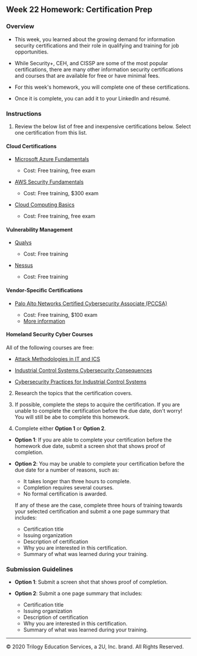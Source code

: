 ## Week 22 Homework: Certification Prep

### Overview

- This week, you learned about the growing demand for information security certifications and their role in qualifying and training for job opportunities.

- While Security+, CEH, and CISSP are some of the most popular certifications, there are many other information security certifications and courses that are available for free or have minimal fees.

- For this week's homework, you will complete one of these certifications.

- Once it is complete, you can add it to your LinkedIn and résumé. 

### Instructions

1. Review the below list of free and inexpensive certifications below. Select one certification from this list.


#### Cloud Certifications

- [Microsoft Azure Fundamentals](https://info.microsoft.com/US-AzureApp-CATALOG-FY20-05May-12-TrainingAzure900fundamentalsforeducation-SRDEM15957_CatalogDisplayPage.html)
    - Cost: Free training, free exam

- [AWS Security Fundamentals](https://www.aws.training/Details/eLearning?id=34259)
   - Cost: Free training, $300 exam

- [Cloud Computing Basics](https://www.coursera.org/learn/cloud-computing-basics)
   - Cost: Free training, free exam
  

#### Vulnerability Management

- [Qualys](https://www.qualys.com/training/course/vulnerability-management/)

    - Cost: Free training

- [Nessus](https://university.tenable.com/learn/course/25/nessus-scanning)

    - Cost: Free training


#### Vendor-Specific Certifications

- [Palo Alto Networks Certified Cybersecurity Associate (PCCSA)](https://www.paloaltonetworks.com/services/education/certification#pccsa)

    - Cost: Free training, $100 exam
    -  [More information](https://www.paloaltonetworks.com/content/dam/pan/en_US/assets/pdf/datasheets/education/pccsa-faq.pdf)


#### Homeland Security Cyber Courses

All of the following courses are free: 

- [Attack Methodologies in IT and ICS](https://ics-training.inl.gov/learn/course/internal/view/elearning/58/210W-09AttackMethodologiesinIT&ICS)

- [Industrial Control Systems Cybersecurity Consequences](https://ics-training.inl.gov/learn/course/external/view/elearning/56/210W-08ICSCybersecurityConsequences)

- [Cybersecurity Practices for Industrial Control Systems](https://ics-training.inl.gov/learn/course/external/view/elearning/45/100WCybersecurityPracticesforIndustrialControlSystems)



2. Research the topics that the certification covers.


3. If possible, complete the steps to acquire the certification. If you are unable to complete the certification before the due date, don't worry! You will still be abe to complete this homework. 


4. Complete either **Option 1** or **Option 2**.


- **Option 1**: If you are able to complete your certification before the homework due date, submit a screen shot that shows proof of completion.
     
- **Option 2**: You may be unable to complete your certification before the due date for a number of reasons, such as:
    - It takes longer than three hours to complete.
    - Completion requires several courses.
    - No formal certification is awarded. 

   If any of these are the case, complete three hours of training towards your selected certification and submit a one page summary that includes:
    - Certification title
    - Issuing organization
    - Description of certification
    - Why you are interested in this certification.
    - Summary of what was learned during your training.


### Submission Guidelines


- **Option 1**: Submit a screen shot that shows proof of completion.

- **Option 2**: Submit a one page summary that includes:
    - Certification title
    - Issuing organization
    - Description of certification
    - Why you are interested in this certification.
    - Summary of what was learned during your training.





---
© 2020 Trilogy Education Services, a 2U, Inc. brand. All Rights Reserved.  
